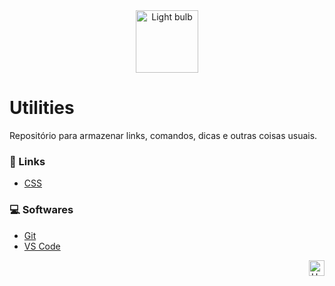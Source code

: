 <div align="center">
  <img alt="Light bulb" height="100" src="https://raw.githubusercontent.com/FortAwesome/Font-Awesome/6.x/svgs/solid/screwdriver-wrench.svg">
</div>



# Utilities
Repositório para armazenar links, comandos, dicas e outras coisas usuais.

### 🔗 Links
- [CSS](https://github.com/elidianaandrade/utilities/blob/main/links/css-links.md)


### 💻 Softwares
- [Git](https://github.com/elidianaandrade/utilities/blob/main/softwares/git-command-list.md)
- [VS Code](https://github.com/elidianaandrade/utilities/blob/main/softwares/vscode-command-list.md)




<div align="right">
  <a href="#top">
    <img alt="Up" height="25" src="https://raw.githubusercontent.com/FortAwesome/Font-Awesome/6.x/svgs/solid/angle-up.svg">
  </a>
</div>
